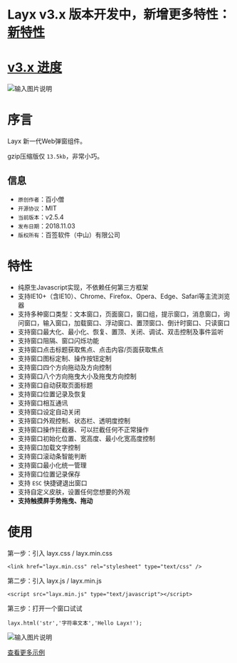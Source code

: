 # Layx v3.x 版本开发中，新增更多特性：[新特性](https://gitee.com/monksoul/LayX/issues/IRK3V)

# [v3.x 进度](https://gitee.com/monksoul/LayX/tree/v3/)

![输入图片说明](https://images.gitee.com/uploads/images/2019/0226/145721_0d24161c_974299.png "Layx 3.x Final.png")

# 序言

Layx 新一代Web弹窗组件。

gzip压缩版仅 `13.5kb`，非常小巧。

## 信息

- `原创作者`：百小僧
- `开源协议`：MIT
- `当前版本`：v2.5.4
- `发布日期`：2018.11.03
- `版权所有`：百签软件（中山）有限公司

# 特性

- 纯原生Javascript实现，不依赖任何第三方框架
- 支持IE10+（含IE10）、Chrome、Firefox、Opera、Edge、Safari等主流浏览器
- 支持多种窗口类型：文本窗口，页面窗口，窗口组，提示窗口，消息窗口，询问窗口，输入窗口，加载窗口、浮动窗口、置顶窗口、倒计时窗口、只读窗口
- 支持窗口最大化、最小化、恢复、置顶、关闭、调试、双击控制及事件监听
- 支持窗口阻隔、窗口闪烁功能
- 支持窗口点击标题获取焦点、点击内容/页面获取焦点
- 支持窗口图标定制、操作按钮定制
- 支持窗口四个方向拖动及方向控制
- 支持窗口八个方向拖曳大小及拖曳方向控制
- 支持窗口自动获取页面标题
- 支持窗口位置记录及恢复
- 支持窗口相互通讯
- 支持窗口设定自动关闭
- 支持窗口外观控制、状态栏、透明度控制
- 支持窗口操作拦截器、可以拦截任何不正常操作
- 支持窗口初始化位置、宽高度、最小化宽高度控制
- 支持窗口加载文字控制
- 支持窗口滚动条智能判断
- 支持窗口最小化统一管理
- 支持窗口位置记录保存
- 支持 `ESC` 快捷键退出窗口
- 支持自定义皮肤，设置任何您想要的外观
- **支持触摸屏手势拖曳、拖动**


# 使用

第一步：引入 layx.css / layx.min.css

```
<link href="layx.min.css" rel="stylesheet" type="text/css" />
```

第二步：引入 layx.js / layx.min.js

```
<script src="layx.min.js" type="text/javascript"></script>
```

第三步：打开一个窗口试试

```
layx.html('str','字符串文本','Hello Layx!');
```

![输入图片说明](https://images.gitee.com/uploads/images/2018/0929/130813_69a61025_974299.png "layx2.png")

[查看更多示例](http://layx.baiqian.ltd)
